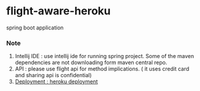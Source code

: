 # flight-aware-heroku
spring boot application


### Note 
1. Intellij IDE : use intellij ide for running spring project. Some of the maven dependencies are not downloading form maven central repo. 
2. API : please use flight api for method implications. ( it uses credit card and sharing api is confidential)
3. [Deployment : heroku deployment ](https://git.heroku.com/flight-aware.git)
